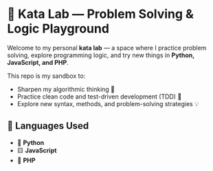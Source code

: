 # 🧠 Kata Lab — Problem Solving & Logic Playground

Welcome to my personal **kata lab** — a space where I practice problem solving, explore programming logic, and try new things in **Python, JavaScript, and PHP**.

This repo is my sandbox to:
- Sharpen my algorithmic thinking 🧩
- Practice clean code and test-driven development (TDD) 🧪
- Explore new syntax, methods, and problem-solving strategies 💡

## 🧪 Languages Used

- 🐍 **Python**
- 🟨 **JavaScript**
- 🐘 **PHP**
